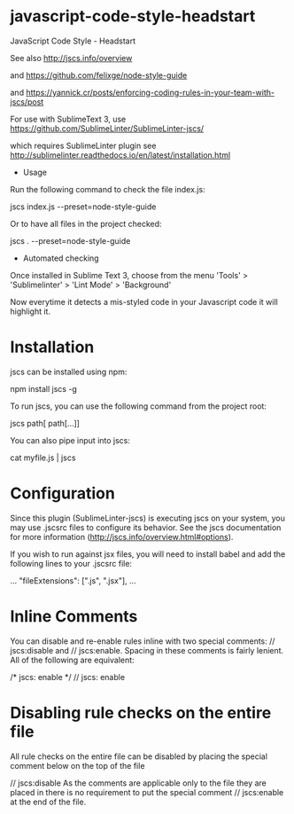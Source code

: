 # javascript-code-style-headstart
JavaScript Code Style - Headstart

See also http://jscs.info/overview

and https://github.com/felixge/node-style-guide

and https://yannick.cr/posts/enforcing-coding-rules-in-your-team-with-jscs/post

For use with SublimeText 3, use https://github.com/SublimeLinter/SublimeLinter-jscs/

which requires SublimeLinter plugin see http://sublimelinter.readthedocs.io/en/latest/installation.html

* Usage

Run the following command to check the file index.js:

jscs index.js --preset=node-style-guide

Or to have all files in the project checked:

jscs . --preset=node-style-guide


* Automated checking

Once installed in Sublime Text 3, choose from the menu 'Tools' > 'Sublimelinter' > 'Lint Mode' > 'Background'

Now everytime it detects a mis-styled code in your Javascript code it will highlight it.

# Installation

jscs can be installed using npm:

npm install jscs -g

To run jscs, you can use the following command from the project root:

jscs path[ path[...]]

You can also pipe input into jscs:

cat myfile.js | jscs


# Configuration

Since this plugin (SublimeLinter-jscs) is executing jscs on your system, you may use .jscsrc files to configure its behavior. See the jscs documentation for more information (http://jscs.info/overview.html#options).

If you wish to run against jsx files, you will need to install babel and add the following lines to your .jscsrc file:

...
    <reference to babel here>
    "fileExtensions": [".js", ".jsx"],
...

# Inline Comments

You can disable and re-enable rules inline with two special comments: // jscs:disable and // jscs:enable. Spacing in these comments is fairly lenient. All of the following are equivalent:

/* jscs: enable */
// jscs: enable

# Disabling rule checks on the entire file

All rule checks on the entire file can be disabled by placing the special comment below on the top of the file

// jscs:disable
As the comments are applicable only to the file they are placed in there is no requirement to put the special comment // jscs:enable at the end of the file.